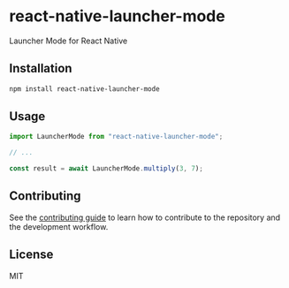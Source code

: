 # react-native-launcher-mode

Launcher Mode for React Native

## Installation

```sh
npm install react-native-launcher-mode
```

## Usage

```js
import LauncherMode from "react-native-launcher-mode";

// ...

const result = await LauncherMode.multiply(3, 7);
```

## Contributing

See the [contributing guide](CONTRIBUTING.md) to learn how to contribute to the repository and the development workflow.

## License

MIT
